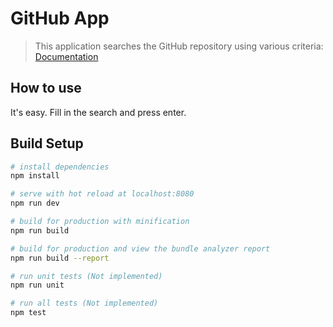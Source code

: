 # GitHub App

> This application searches the GitHub repository using various criteria:
[Documentation](https://help.github.com/articles/searching-repositories/)

## How to use
It's easy. Fill in the search and press enter.

## Build Setup

``` bash
# install dependencies
npm install

# serve with hot reload at localhost:8080
npm run dev

# build for production with minification
npm run build

# build for production and view the bundle analyzer report
npm run build --report

# run unit tests (Not implemented)
npm run unit

# run all tests (Not implemented)
npm test
```
